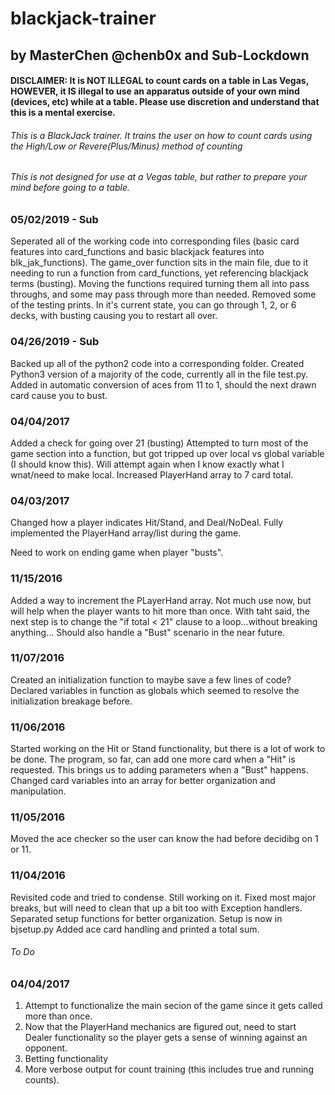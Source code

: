 blackjack-trainer
==============

by MasterChen @chenb0x
and Sub-Lockdown
----------------------

#### DISCLAIMER: It is NOT ILLEGAL to count cards on a table in Las Vegas, HOWEVER, it IS illegal to use an apparatus outside of your own mind (devices, etc) while at a table. Please use discretion and understand that this is a mental exercise.


###### This is a BlackJack trainer. It trains the user on how to count cards using the High/Low or Revere(Plus/Minus) method of counting

###### This is not designed for use at a Vegas table, but rather to prepare your mind before going to a table.

### 05/02/2019 - Sub
Seperated all of the working code into corresponding files (basic card features into card_functions and basic blackjack features into blk_jak_functions). 
The game_over function sits in the main file, due to it needing to run a function from card_functions, yet referencing blackjack terms (busting). 
Moving the functions required turning them all into pass throughs, and some may pass through more than needed. 
Removed some of the testing prints.
In it's current state, you can go through 1, 2, or 6 decks, with busting causing you to restart all over.  

### 04/26/2019 - Sub
Backed up all of the python2 code into a corresponding folder.
Created Python3 version of a majority of the code, currently all in the file test.py.
Added in automatic conversion of aces from 11 to 1, should the next drawn card cause you to bust.

### 04/04/2017
Added a check for going over 21 (busting)
Attempted to turn most of the game section into a function, but got tripped up over local vs global variable (I should know this). Will attempt again when I know exactly what I wnat/need to make local. 
Increased PlayerHand array to 7 card total.

### 04/03/2017
Changed how a player indicates Hit/Stand, and Deal/NoDeal.
Fully implemented the PlayerHand array/list during the game.

Need to work on ending game when player "busts".

### 11/15/2016
Added a way to increment the PLayerHand array. Not much use now, but will help when the player wants to hit more than once. With taht said, the next step is to change the "if total < 21" clause to a loop...without breaking anything...
Should also handle a "Bust" scenario in the near future.

### 11/07/2016
Created an initialization function to maybe save a few lines of code? Declared variables in function as globals which seemed to resolve the initialization breakage before. 

### 11/06/2016
Started working on the Hit or Stand functionality, but there is a lot of work to be done. The program, so far, can add one more card when a "Hit" is requested.
This brings us to adding parameters when a "Bust" happens.
Changed card variables into an array for better organization and manipulation.

### 11/05/2016
Moved the ace checker so the user can know the had before decidibg on 1 or 11.

### 11/04/2016
Revisited code and tried to condense. Still working on it. 
Fixed most major breaks, but will need to clean that up a bit too with Exception handlers.
Separated setup functions for better organization. Setup is now in bjsetup.py
Added ace card handling and printed a total sum.

###### To Do

### 04/04/2017
1. Attempt to functionalize the main secion of the game since it gets called more than once.
2. Now that the PlayerHand mechanics are figured out, need to start Dealer functionality so the player gets a sense of winning against an opponent.
3. Betting functionality
4. More verbose output for count training (this includes true and running counts).
